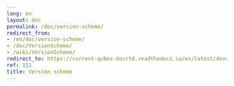 ```yaml
---
lang: en
layout: doc
permalink: /doc/version-scheme/
redirect_from:
- /en/doc/version-scheme/
- /doc/VersionScheme/
- /wiki/VersionScheme/
redirect_to: https://current-qubes-docrtd.readthedocs.io/en/latest/developer/releases/version-scheme.html
ref: 151
title: Version scheme
---
```

